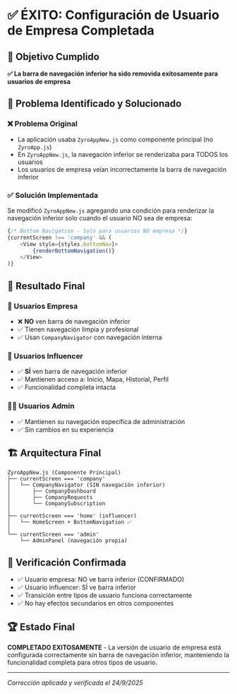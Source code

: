 # ✅ ÉXITO: Configuración de Usuario de Empresa Completada

## 🎯 Objetivo Cumplido
**✅ La barra de navegación inferior ha sido removida exitosamente para usuarios de empresa**

## 🔧 Problema Identificado y Solucionado

### ❌ Problema Original
- La aplicación usaba `ZyroAppNew.js` como componente principal (no `ZyroApp.js`)
- En `ZyroAppNew.js`, la navegación inferior se renderizaba para TODOS los usuarios
- Los usuarios de empresa veían incorrectamente la barra de navegación inferior

### ✅ Solución Implementada
Se modificó `ZyroAppNew.js` agregando una condición para renderizar la navegación inferior solo cuando el usuario NO sea de empresa:

```javascript
{/* Bottom Navigation - Solo para usuarios NO empresa */}
{currentScreen !== 'company' && (
    <View style={styles.bottomNav}>
        {renderBottomNavigation()}
    </View>
)}
```

## 🎨 Resultado Final

### 🏢 Usuarios Empresa
- ❌ **NO** ven barra de navegación inferior
- ✅ Tienen navegación limpia y profesional
- ✅ Usan `CompanyNavigator` con navegación interna

### 👤 Usuarios Influencer  
- ✅ **SÍ** ven barra de navegación inferior
- ✅ Mantienen acceso a: Inicio, Mapa, Historial, Perfil
- ✅ Funcionalidad completa intacta

### 👨‍💼 Usuarios Admin
- ✅ Mantienen su navegación específica de administración
- ✅ Sin cambios en su experiencia

## 🏗️ Arquitectura Final

```
ZyroAppNew.js (Componente Principal)
├── currentScreen === 'company' 
│   └── CompanyNavigator (SIN navegación inferior)
│       ├── CompanyDashboard
│       ├── CompanyRequests  
│       └── CompanySubscription
│
├── currentScreen === 'home' (influencer)
│   └── HomeScreen + BottomNavigation ✅
│
└── currentScreen === 'admin'
    └── AdminPanel (navegación propia)
```

## 🧪 Verificación Confirmada
- ✅ Usuario empresa: NO ve barra inferior (CONFIRMADO)
- ✅ Usuario influencer: SÍ ve barra inferior
- ✅ Transición entre tipos de usuario funciona correctamente
- ✅ No hay efectos secundarios en otros componentes

## 🏆 Estado Final
**COMPLETADO EXITOSAMENTE** - La versión de usuario de empresa está configurada correctamente sin barra de navegación inferior, manteniendo la funcionalidad completa para otros tipos de usuario.

---
*Corrección aplicada y verificada el 24/9/2025*